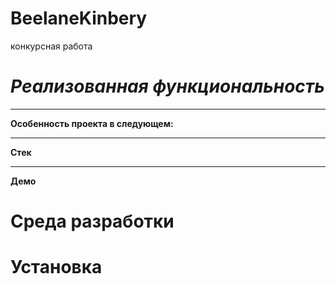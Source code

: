 # BeelaneKinbery
конкурсная работа 

*Реализованная функциональность*
=====================
***
**Особенность проекта в следующем:**
***
**Стек**
***
**Демо**
# Среда разработки
# Установка 
#
